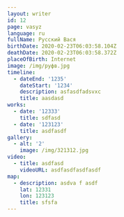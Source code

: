 ```yaml
---
layout: writer
id: 12
page: vasyz
language: ru
fullName: Русский Вася
birthDate: 2020-02-23T06:03:58.104Z
deathDate: 2020-02-23T06:03:58.372Z
placeOfBirth: Internet
image: /img/руфв.jpg
timeline:
  - dateEnd: '1235'
    dateStart: '1234'
    description: asfasdfadsvxc
    title: aasdasd
works:
  - date: '12333'
    title: sdfasd
  - date: '123123'
    title: asdfasdf
gallery:
  - alt: '2'
    image: /img/321312.jpg
video:
  - title: asdfasd
    videoURL: asdfasdfasdfasdf
map:
  - description: asdva f asdf
    lat: 12331
    lon: 123123
    title: sfsfa
---
```


